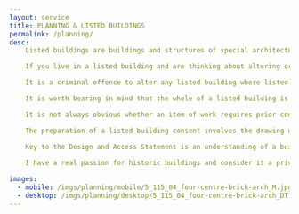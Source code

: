 ```yaml
---
layout: service
title: PLANNING & LISTED BUILDINGS
permalink: /planning/
desc:
    Listed buildings are buildings and structures of special architectural and historic interest. They make up around 2% of the country’s building stock and are deemed worthy of national protection. Therefore separate planning legislation exists in order that the significance and what makes the structures special can be understood and is not comprised or eroded where a change is proposed.<br><br>

    If you live in a listed building and are thinking about altering or extending the property - or indeed building within the grounds of a listed building - you need to consider whether Listed Building Consent and/or Planning Permission are required.<br><br>

    It is a criminal offence to alter any listed building where listed building consent was required but wasn’t obtained and there is no statutory limitation or time limit to prosecution.<br><br>

    It is worth bearing in mind that the whole of a listed building is protected (i.e. inside and out; old and new elements). Sometimes the statutory protection of a listed building can extend to fixtures within the property and also outbuildings or structures near to the main property, known as “curtilage structures”.<br><br>

    It is not always obvious whether an item of work requires prior consent, and the field can be quite subjective. However, over the years, by working closely with clients and liaising with Local Authority Conservation Officers, I have prepared and undertaken numerous successful planning and listed building consent applications and would be interested to hear about your property.<br><br>

    The preparation of a listed building consent involves the drawing up of various statutorily required information including drawings of the existing property and the proposed works and a report called a Design and Access Statement is also required.<br><br>

    Key to the Design and Access Statement is an understanding of a building’s significance; i.e. what makes it special and worthy of protection. The report therefore sets out the physical and historical context of the existing building; provides a statement of its historical significance; discusses the proposed alterations and assesses their impact on the building’s significance. It also includes discussion any wider planning issues, pertinent to the application, such as location in a conservation area, the green belt etc.<br><br>

    I have a real passion for historic buildings and consider it a privilege to be able to advise on and work with them. The subjectivity of conservation means that I am not able to second guess the outcome of a listed building consent application. However, I pride myself in a straight talking and pragmatic approach. As such, I will highlight to you the potential pros and cons of the potential alterations you are considering and will only recommend proceeding to the preparation of an application, where there is a reasonable chance of an approval.
  
images:
  - mobile: /imgs/planning/mobile/5_115_04_four-centre-brick-arch_M.jpg
  - desktop: /imgs/planning/desktop/5_115_04_four-centre-brick-arch_DT.jpg
---
```

